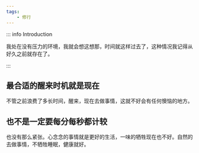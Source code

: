 ```yaml
---
tags:
    - 修行
---
```


::: info Introduction

我处在没有压力的环境，我就会想这想那，时间就这样过去了，这种情况我记得从好久之前就存在了。

:::

## 最合适的醒来时机就是现在

不管之前浪费了多长时间，醒来，现在去做事情，这就不好会有任何懊恼的地方。

## 也不是一定要每分每秒都计较

也没有那么紧张。心念念的事情就是更好的生活，一味的牺牲现在也不好。自然的去做事情，不牺牲睡眠，健康就好。

